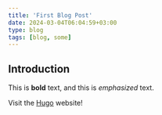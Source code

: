 ```yaml
---
title: 'First Blog Post'
date: 2024-03-04T06:04:59+03:00
type: blog
tags: [blog, some]
---
```


## Introduction

This is **bold** text, and this is *emphasized* text.

Visit the [Hugo](https://gohugo.io) website!

